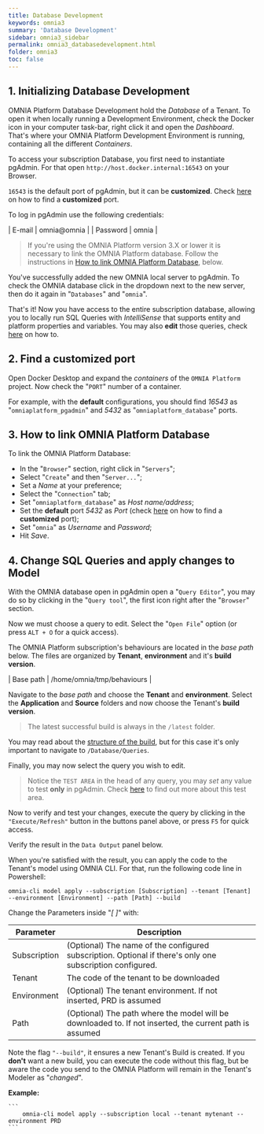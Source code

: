 ```yaml
---
title: Database Development
keywords: omnia3
summary: 'Database Development'
sidebar: omnia3_sidebar
permalink: omnia3_databasedevelopment.html
folder: omnia3
toc: false
---
```


## 1. Initializing Database Development

OMNIA Platform Database Development hold the _Database_ of a Tenant. To open it when locally running a Development Environment, check the Docker icon in your computer task-bar, right click it and open the _Dashboard_. That's where your OMNIA Platform Development Environment is running, containing all the different _Containers_.

To access your subscription Database, you first need to instantiate pgAdmin. For that open `http://host.docker.internal:16543` on your Browser.

`16543` is the default port of pgAdmin, but it can be **customized**. Check [here](#2-find-a-customized-port) on how to find a **customized** port.

To log in pgAdmin use the following credentials:

| E-mail | omnia@omnia |
| Password | omnia |

> If you're using the OMNIA Platform version 3.X or lower it is necessary to link the OMNIA Platform database. Follow the instructions in [How to link OMNIA Platform Database](#3-how-to-link-omnia-platform-database), below.

You've successfully added the new OMNIA local server to pgAdmin. To check the OMNIA database click in the dropdown next to the new server, then do it again in "`Databases`" and "`omnia`".

That's it! Now you have access to the entire subscription database, allowing you to locally run SQL Queries with _IntelliSense_ that supports entity and platform properties and variables. You may also **edit** those queries, check [here](#4-how-to-edit-sql-queries) on how to.

## 2. Find a customized port

Open Docker Desktop and expand the _containers_ of the `OMNIA Platform` project. Now check the "`PORT`" number of a container.

For example, with the **default** configurations, you should find _16543_ as "`omniaplatform_pgadmin`" and _5432_ as "`omniaplatform_database`" ports.

## 3. How to link OMNIA Platform Database

To link the OMNIA Platform Database:

- In the "`Browser`" section, right click in "`Servers`";
- Select "`Create`" and then "`Server...`";
- Set a _Name_ at your preference;
- Select the "`Connection`" tab;
- Set "`omniaplatform_database`" as _Host name/address_;
- Set the **default** port _5432_ as _Port_ (check [here](#2-find-a-customized-port) on how to find a **customized** port);
- Set "`omnia`" as _Username_ and _Password_;
- Hit _Save_.

## 4. Change SQL Queries and apply changes to Model

With the OMNIA database open in pgAdmin open a "`Query Editor`", you may do so by clicking in the "`Query tool`", the first icon right after the "`Browser`" section.

Now we must choose a query to edit. Select the "`Open File`" option (or press `ALT + O` for a quick access).

The OMNIA Platform subscription's behaviours are located in the _base path_ below. The files are organized by **Tenant**, **environment** and it's **build version**.

| Base path | /home/omnia/tmp/behaviours |

Navigate to the _base path_ and choose the **Tenant** and **environment**. Select the **Application** and **Source** folders and now choose the Tenant's **build version**.

> The latest successful build is always in the `/latest` folder.

You may read about the [structure of the build](omnia3_modeler_developingbehaviours.html#3-structure-of-the-downloaded-build), but for this case it's only important to navigate to `/Database/Queries`.

Finally, you may now select the query you wish to edit.

> Notice the `TEST AREA` in the head of any query, you may _set_ any value to test **only** in pgAdmin. Check [here]() to find out more about this test area.

Now to verify and test your changes, execute the query by clicking in the `"Execute/Refresh"` button in the buttons panel above, or press `F5` for quick access.

Verify the result in the `Data Output` panel below.

When you're satisfied with the result, you can apply the code to the Tenant's model using OMNIA CLI. For that, run the following code line in Powershell:

```
omnia-cli model apply --subscription [Subscription] --tenant [Tenant] --environment [Environment] --path [Path] --build
```

Change the Parameters inside "_[ ]_" with:

| Parameter    | Description                                                                                               |
| ------------ | --------------------------------------------------------------------------------------------------------- |
| Subscription | (Optional) The name of the configured subscription. Optional if there's only one subscription configured. |
| Tenant       | The code of the tenant to be downloaded                                                                   |
| Environment  | (Optional) The tenant environment. If not inserted, PRD is assumed                                        |
| Path         | (Optional) The path where the model will be downloaded to. If not inserted, the current path is assumed   |

Note the flag `"--build"`, it ensures a new Tenant's Build is created. If you **don't** want a new build, you can execute the code without this flag, but be aware the code you send to the OMNIA Platform will remain in the Tenant's Modeler as "_changed_".

**Example:**

    ```
        omnia-cli model apply --subscription local --tenant mytenant --environment PRD
    ```
